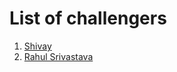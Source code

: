 # List of challengers

1. [Shivay](https://github.com/shivaylamba)
2. [Rahul Srivastava](https://github.com/rahulsrivastava1)